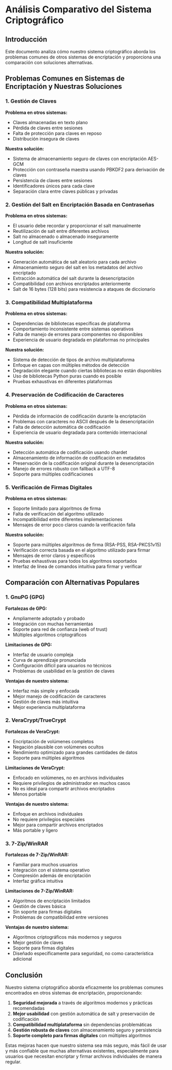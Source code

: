# Análisis Comparativo del Sistema Criptográfico

## Introducción

Este documento analiza cómo nuestro sistema criptográfico aborda los problemas comunes de otros sistemas de encriptación y proporciona una comparación con soluciones alternativas.

## Problemas Comunes en Sistemas de Encriptación y Nuestras Soluciones

### 1. Gestión de Claves

**Problema en otros sistemas:**
- Claves almacenadas en texto plano
- Pérdida de claves entre sesiones
- Falta de protección para claves en reposo
- Distribución insegura de claves

**Nuestra solución:**
- Sistema de almacenamiento seguro de claves con encriptación AES-GCM
- Protección con contraseña maestra usando PBKDF2 para derivación de claves
- Persistencia de claves entre sesiones
- Identificadores únicos para cada clave
- Separación clara entre claves públicas y privadas

### 2. Gestión del Salt en Encriptación Basada en Contraseñas

**Problema en otros sistemas:**
- El usuario debe recordar y proporcionar el salt manualmente
- Reutilización de salt entre diferentes archivos
- Salt no almacenado o almacenado inseguramente
- Longitud de salt insuficiente

**Nuestra solución:**
- Generación automática de salt aleatorio para cada archivo
- Almacenamiento seguro del salt en los metadatos del archivo encriptado
- Extracción automática del salt durante la desencriptación
- Compatibilidad con archivos encriptados anteriormente
- Salt de 16 bytes (128 bits) para resistencia a ataques de diccionario

### 3. Compatibilidad Multiplataforma

**Problema en otros sistemas:**
- Dependencias de bibliotecas específicas de plataforma
- Comportamiento inconsistente entre sistemas operativos
- Falta de manejo de errores para componentes no disponibles
- Experiencia de usuario degradada en plataformas no principales

**Nuestra solución:**
- Sistema de detección de tipos de archivo multiplataforma
- Enfoque en capas con múltiples métodos de detección
- Degradación elegante cuando ciertas bibliotecas no están disponibles
- Uso de bibliotecas Python puras cuando es posible
- Pruebas exhaustivas en diferentes plataformas

### 4. Preservación de Codificación de Caracteres

**Problema en otros sistemas:**
- Pérdida de información de codificación durante la encriptación
- Problemas con caracteres no ASCII después de la desencriptación
- Falta de detección automática de codificación
- Experiencia de usuario degradada para contenido internacional

**Nuestra solución:**
- Detección automática de codificación usando chardet
- Almacenamiento de información de codificación en metadatos
- Preservación de la codificación original durante la desencriptación
- Manejo de errores robusto con fallback a UTF-8
- Soporte para múltiples codificaciones

### 5. Verificación de Firmas Digitales

**Problema en otros sistemas:**
- Soporte limitado para algoritmos de firma
- Falta de verificación del algoritmo utilizado
- Incompatibilidad entre diferentes implementaciones
- Mensajes de error poco claros cuando la verificación falla

**Nuestra solución:**
- Soporte para múltiples algoritmos de firma (RSA-PSS, RSA-PKCS1v15)
- Verificación correcta basada en el algoritmo utilizado para firmar
- Mensajes de error claros y específicos
- Pruebas exhaustivas para todos los algoritmos soportados
- Interfaz de línea de comandos intuitiva para firmar y verificar

## Comparación con Alternativas Populares

### 1. GnuPG (GPG)

**Fortalezas de GPG:**
- Ampliamente adoptado y probado
- Integración con muchas herramientas
- Soporte para red de confianza (web of trust)
- Múltiples algoritmos criptográficos

**Limitaciones de GPG:**
- Interfaz de usuario compleja
- Curva de aprendizaje pronunciada
- Configuración difícil para usuarios no técnicos
- Problemas de usabilidad en la gestión de claves

**Ventajas de nuestro sistema:**
- Interfaz más simple y enfocada
- Mejor manejo de codificación de caracteres
- Gestión de claves más intuitiva
- Mejor experiencia multiplataforma

### 2. VeraCrypt/TrueCrypt

**Fortalezas de VeraCrypt:**
- Encriptación de volúmenes completos
- Negación plausible con volúmenes ocultos
- Rendimiento optimizado para grandes cantidades de datos
- Soporte para múltiples algoritmos

**Limitaciones de VeraCrypt:**
- Enfocado en volúmenes, no en archivos individuales
- Requiere privilegios de administrador en muchos casos
- No es ideal para compartir archivos encriptados
- Menos portable

**Ventajas de nuestro sistema:**
- Enfoque en archivos individuales
- No requiere privilegios especiales
- Mejor para compartir archivos encriptados
- Más portable y ligero

### 3. 7-Zip/WinRAR

**Fortalezas de 7-Zip/WinRAR:**
- Familiar para muchos usuarios
- Integración con el sistema operativo
- Compresión además de encriptación
- Interfaz gráfica intuitiva

**Limitaciones de 7-Zip/WinRAR:**
- Algoritmos de encriptación limitados
- Gestión de claves básica
- Sin soporte para firmas digitales
- Problemas de compatibilidad entre versiones

**Ventajas de nuestro sistema:**
- Algoritmos criptográficos más modernos y seguros
- Mejor gestión de claves
- Soporte para firmas digitales
- Diseñado específicamente para seguridad, no como característica adicional

## Conclusión

Nuestro sistema criptográfico aborda eficazmente los problemas comunes encontrados en otros sistemas de encriptación, proporcionando:

1. **Seguridad mejorada** a través de algoritmos modernos y prácticas recomendadas
2. **Mejor usabilidad** con gestión automática de salt y preservación de codificación
3. **Compatibilidad multiplataforma** sin dependencias problemáticas
4. **Gestión robusta de claves** con almacenamiento seguro y persistencia
5. **Soporte completo para firmas digitales** con múltiples algoritmos

Estas mejoras hacen que nuestro sistema sea más seguro, más fácil de usar y más confiable que muchas alternativas existentes, especialmente para usuarios que necesitan encriptar y firmar archivos individuales de manera regular.
